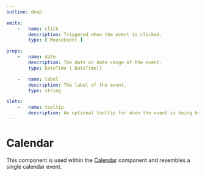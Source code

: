 ```yaml
---
outline: deep

emits:
    -   name: click
        description: Triggered when the event is clicked.
        type: [ MouseEvent ]

props:
    -   name: date
        description: The date or date range of the event.
        type: DateTime | DateTime[]

    -   name: label
        description: The label of the event.
        type: string

slots:
    -   name: tooltip
        description: An optional tooltip for when the event is being hovered.
---
```


# Calendar

This component is used within the [Calendar](./calendar) component and resembles
a single calendar event.

<FrontmatterDocs/>
